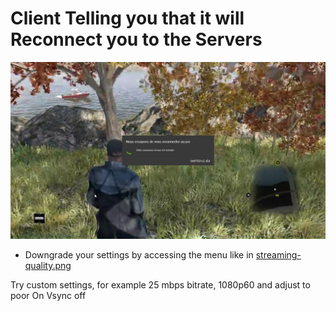 # Client Telling you that it will Reconnect you to the Servers

![Reconnect](reconnect.jpg)

- Downgrade your settings by accessing the menu like in [streaming-quality.png](streaming-quality.png)

Try custom settings, for example 25 mbps bitrate, 1080p60 and adjust to poor On Vsync off
